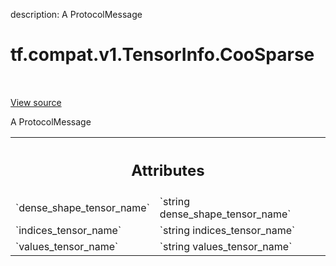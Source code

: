 description: A ProtocolMessage

<div itemscope itemtype="http://developers.google.com/ReferenceObject">
<meta itemprop="name" content="tf.compat.v1.TensorInfo.CooSparse" />
<meta itemprop="path" content="Stable" />
</div>

# tf.compat.v1.TensorInfo.CooSparse

<!-- Insert buttons and diff -->

<table class="tfo-notebook-buttons tfo-api nocontent" align="left">

</table>

<a target="_blank" href="/code/stable/tensorflow/core/protobuf/meta_graph.proto">View source</a>



A ProtocolMessage

<!-- Placeholder for "Used in" -->




<!-- Tabular view -->
 <table class="responsive fixed orange">
<colgroup><col width="214px"><col></colgroup>
<tr><th colspan="2"><h2 class="add-link">Attributes</h2></th></tr>

<tr>
<td>
`dense_shape_tensor_name`
</td>
<td>
`string dense_shape_tensor_name`
</td>
</tr><tr>
<td>
`indices_tensor_name`
</td>
<td>
`string indices_tensor_name`
</td>
</tr><tr>
<td>
`values_tensor_name`
</td>
<td>
`string values_tensor_name`
</td>
</tr>
</table>




